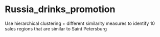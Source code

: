 # Russia_drinks_promotion
Use hierarchical clustering + different similarity measures to identify 10 sales regions that are similar to Saint Petersburg
